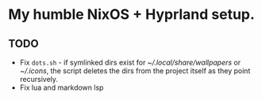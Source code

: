 # My humble NixOS + Hyprland setup.
## TODO
* Fix `dots.sh` - if symlinked dirs exist for _~/.local/share/wallpapers_ or _~/.icons_, the script deletes the dirs from the project itself as they point recursively.
* Fix lua and markdown lsp
